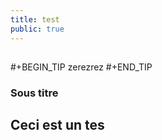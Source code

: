 ```yaml
---
title: test
public: true
---
```

##
#+BEGIN_TIP
zerezrez
#+END_TIP
###
### Sous titre

## Ceci est un tes
